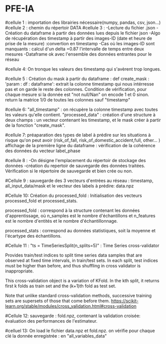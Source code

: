# PFE-IA
#cellule 1 : importation des librairies nécessaire(numpy, pandas, csv, json...)
#cellule 2 : chemin du répertoir DATA
#cellule 3 : -Lecture du fichier .json
            -Création du dataframe à partir des données lues depuis le fichier json
            -Algo de récupération des timestamp à partir des images-ID (date et heure de prise de la mesure) :convertion en timestamp
            -Cas où les images-ID sont manquants : calcul d'un delta =0.87 l'intervalle de temps entre deux mesures
            -Dataframe ok avec l'ensemble des données entrantes pour le réseau
            
#cellule 4: On tronque les valeurs des timestamp qui s'avèrent trop longues.

#cellule 5 : Création du mask à partir du dataframe : 
def create_mask : 
'param : df : dataframe':
extrait la colonne timestamp qui nous intérresse pas et on garde le reste des colonnes. Condition de vérification, pour chaque mesure si la donnée est "not null/Nan" on encode 1 et 0 sinon.
return la matrice 1/0 de toutes les colonnes sauf "timestamp"

#cellule 6:
"all_timestamp" : on récupère la colonne timestamp avec toutes les valeurs qu'elle contient.
"processed_data" : création d'une structure à deux champs : un vecteur contenant les timestamp, et le mask créer à partir de la fonction "create_mask".

#cellule 7: préaparation des types de label à prédire sur les situations à risque qu'on peut avoir (risk_of_fall, risk_of_domestic_accident,full, other... )
affichage de la première ligne du dataframe : vérification de la cohérence des données du vecteur label_phase

#cellule 8 : -On désigne l'emplacement du répertoir de stockage des données
-création du repertoir de sauvegarde des données traitées.
Vérification si le répertoire de sauvegarde et bien crée ou non.

#Cellule 9 : sauvegarde des 3 vecteurs d'entrées au réseau : timestamp, all_input_data/mask et le vecteur des labels à prédire: data.npz

#Cellule 10: Création du processed_fold : 
Initialisation des vecteurs processed_fold et processed_stats.

processed_fold : correspond à la structure contenant les données d'apprentissage, où n_samples est le nombre d'échantillons et n_features est le nombre d'entités et le nombre d'échantillonnage.

processed_stats : correspond au données statistiques, soit la moyenne et l'écartype des échantillons.


#Cellule 11 : 
"ts = TimeSeriesSplit(n_splits=5)" :
Time Series cross-validator

Provides train/test indices to split time series data samples that are observed at fixed time intervals, in train/test sets. In each split, test indices must be higher than before, and thus shuffling in cross validator is inappropriate.

This cross-validation object is a variation of KFold. In the kth split, it returns first k folds as train set and the (k+1)th fold as test set.

Note that unlike standard cross-validation methods, successive training sets are supersets of those that come before them.
https://scikit-learn.org/stable/modules/cross_validation.html#cross-validation

#Cellule 12: sauvegarde : fold.npz, contenant la validation croisée: évaluation des performances de l'estimateur.


#celluel 13: On load le fichier data.npz et fold.npz.
on vérifie pour chaque clé la donnée enregistrée : en "all_variables_data"




